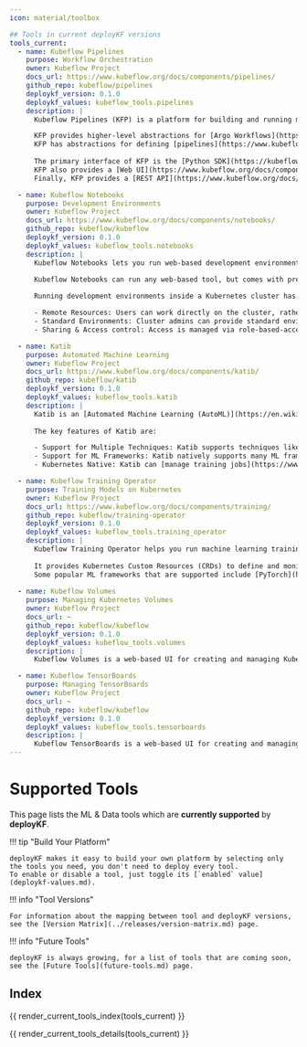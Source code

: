 ```yaml
---
icon: material/toolbox

## Tools in current deployKF versions
tools_current:
  - name: Kubeflow Pipelines
    purpose: Workflow Orchestration
    owner: Kubeflow Project
    docs_url: https://www.kubeflow.org/docs/components/pipelines/
    github_repo: kubeflow/pipelines
    deploykf_version: 0.1.0
    deploykf_values: kubeflow_tools.pipelines
    description: |
      Kubeflow Pipelines (KFP) is a platform for building and running machine learning workflows on Kubernetes.      

      KFP provides higher-level abstractions for [Argo Workflows](https://argoproj.github.io/argo-workflows/) to reduce repetition when defining machine learning tasks. 
      KFP has abstractions for defining [pipelines](https://www.kubeflow.org/docs/components/pipelines/v2/pipelines/) and [reusable components](https://www.kubeflow.org/docs/components/pipelines/v2/components/) which it can compile and execute as Argo [`Workflows`](https://argoproj.github.io/argo-workflows/workflow-concepts/#the-workflow).
      
      The primary interface of KFP is the [Python SDK](https://kubeflow-pipelines.readthedocs.io/en/latest/), which allows you to define pipelines and reusable components with Python.
      KFP also provides a [Web UI](https://www.kubeflow.org/docs/components/pipelines/v1/overview/interfaces/) for managing and tracking experiments, pipeline definitions, and pipeline runs.
      Finally, KFP provides a [REST API](https://www.kubeflow.org/docs/components/pipelines/v2/reference/api/kubeflow-pipeline-api-spec/) that allows programmatic access to the platform.

  - name: Kubeflow Notebooks
    purpose: Development Environments
    owner: Kubeflow Project
    docs_url: https://www.kubeflow.org/docs/components/notebooks/
    github_repo: kubeflow/kubeflow
    deploykf_version: 0.1.0
    deploykf_values: kubeflow_tools.notebooks
    description: |
      Kubeflow Notebooks lets you run web-based development environments inside a Kubernetes cluster.

      Kubeflow Notebooks can run any web-based tool, but comes with pre-built images for [JupyterLab](https://github.com/jupyterlab/jupyterlab), [RStudio](https://github.com/rstudio/rstudio), and [Visual Studio Code](https://github.com/coder/code-server).
      
      Running development environments inside a Kubernetes cluster has several advantages:

      - Remote Resources: Users can work directly on the cluster, rather than locally on their workstations.
      - Standard Environments: Cluster admins can provide standard environment images for their organization, with required and approved packages pre-installed.
      - Sharing & Access control: Access is managed via role-based-access-control (RBAC), enabling easier notebook sharing and collaboration across the organization.

  - name: Katib
    purpose: Automated Machine Learning
    owner: Kubeflow Project
    docs_url: https://www.kubeflow.org/docs/components/katib/
    github_repo: kubeflow/katib
    deploykf_version: 0.1.0
    deploykf_values: kubeflow_tools.katib
    description: |
      Katib is an [Automated Machine Learning (AutoML)](https://en.wikipedia.org/wiki/Automated_machine_learning) platform for Kubernetes.
      
      The key features of Katib are:

      - Support for Multiple Techniques: Katib supports techniques like [Hyperparameter Tuning](https://en.wikipedia.org/wiki/Hyperparameter_optimization), [Early Stopping](https://en.wikipedia.org/wiki/Early_stopping), and [Neural Architecture Search](https://en.wikipedia.org/wiki/Neural_architecture_search).
      - Support for ML Frameworks: Katib natively supports many ML frameworks like [TensorFlow](https://www.tensorflow.org/), [PyTorch](https://pytorch.org/), [XGBoost](https://xgboost.readthedocs.io/en/latest/), and more.
      - Kubernetes Native: Katib can [manage training jobs](https://www.kubeflow.org/docs/components/katib/trial-template/) on any Kubernetes Resource, and has out-of-the-box support for [Kubeflow Training Operator](https://github.com/kubeflow/training-operator), [Argo Workflows](https://github.com/argoproj/argo-workflows), [Tekton Pipelines](https://github.com/tektoncd/pipeline), and more.

  - name: Kubeflow Training Operator
    purpose: Training Models on Kubernetes
    owner: Kubeflow Project
    docs_url: https://www.kubeflow.org/docs/components/training/
    github_repo: kubeflow/training-operator
    deploykf_version: 0.1.0
    deploykf_values: kubeflow_tools.training_operator
    description: |
      Kubeflow Training Operator helps you run machine learning training jobs on Kubernetes.
      
      It provides Kubernetes Custom Resources (CRDs) to define and monitor training jobs on Kubernetes.
      Some popular ML frameworks that are supported include [PyTorch](https://pytorch.org/), [TensorFlow](https://www.tensorflow.org/), [XGBoost](https://xgboost.readthedocs.io/en/latest/), and [MPI](https://www.open-mpi.org/).
      
  - name: Kubeflow Volumes
    purpose: Managing Kubernetes Volumes
    owner: Kubeflow Project
    docs_url: ~
    github_repo: kubeflow/kubeflow
    deploykf_version: 0.1.0
    deploykf_values: kubeflow_tools.volumes
    description: |
      Kubeflow Volumes is a web-based UI for creating and managing Kubernetes [Persistent Volumes](https://kubernetes.io/docs/concepts/storage/persistent-volumes/).

  - name: Kubeflow TensorBoards
    purpose: Managing TensorBoards
    owner: Kubeflow Project
    docs_url: ~
    github_repo: kubeflow/kubeflow
    deploykf_version: 0.1.0
    deploykf_values: kubeflow_tools.tensorboards
    description: |
      Kubeflow TensorBoards is a web-based UI for creating and managing [TensorBoard](https://www.tensorflow.org/tensorboard) instances on Kubernetes.
---
```


# Supported Tools

This page lists the ML & Data tools which are __currently supported__ by __deployKF__.

!!! tip "Build Your Platform"
    
    deployKF makes it easy to build your own platform by selecting only the tools you need, you don't need to deploy every tool.
    To enable or disable a tool, just toggle its [`enabled` value](deploykf-values.md).

!!! info "Tool Versions"
    
    For information about the mapping between tool and deployKF versions, see the [Version Matrix](../releases/version-matrix.md) page.

!!! info "Future Tools"

    deployKF is always growing, for a list of tools that are coming soon, see the [Future Tools](future-tools.md) page.

## Index

{{ render_current_tools_index(tools_current) }}

{{ render_current_tools_details(tools_current) }}